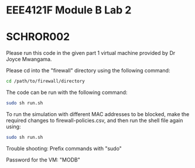 # EEE4121F Module B Lab 2
# SCHROR002

Please run this code in the given part 1 virtual machine provided by Dr Joyce Mwangama.

Please cd into the "firewall" directory using the following command:
```bash
cd /path/to/firewall/directory
```

The code can be run with the following command:
```bash
sudo sh run.sh
```

To run the simulation with different MAC addresses to be blocked, make the required changes to firewall-policies.csv, and then run the shell file again using:
```bash
sudo sh run.sh
```

Trouble shooting:
Prefix commands with "sudo"

Password for the VM: "MODB"
